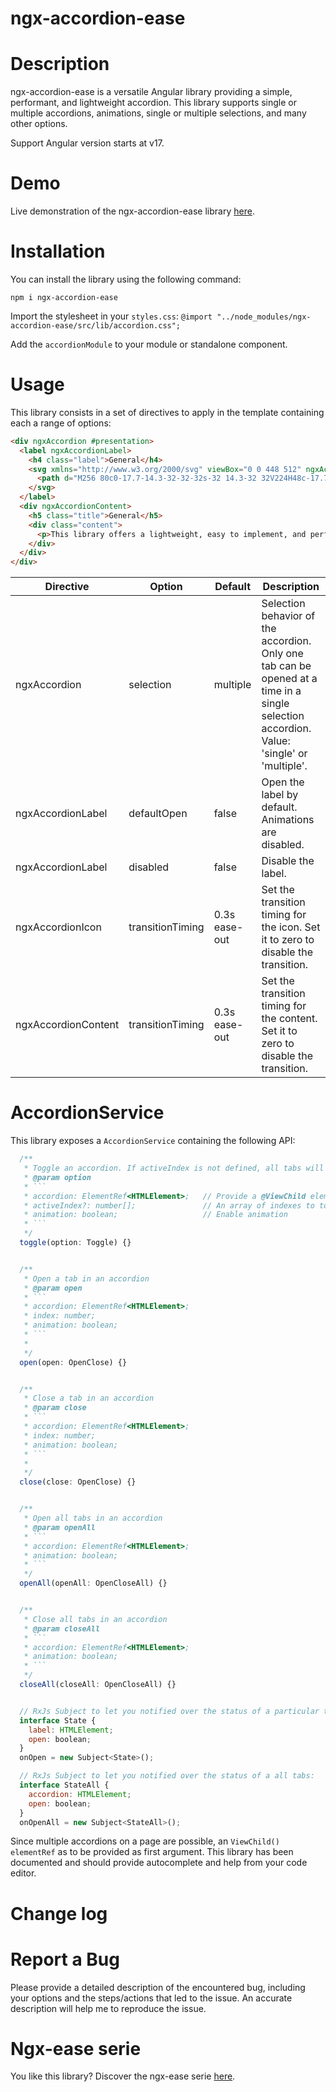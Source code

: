 # ngx-accordion-ease

# Description

ngx-accordion-ease is a versatile Angular library providing a simple, performant, and lightweight accordion. This library supports single or multiple accordions, animations, single or multiple selections, and many other options.

Support Angular version starts at v17.

# Demo

Live demonstration of the ngx-accordion-ease library [here](https://greenflag31.github.io/accordion-library/ngx-accordion-ease).

# Installation

You can install the library using the following command:

```
npm i ngx-accordion-ease
```

Import the stylesheet in your `styles.css`:
`@import "../node_modules/ngx-accordion-ease/src/lib/accordion.css";`

Add the `accordionModule` to your module or standalone component.

# Usage

This library consists in a set of directives to apply in the template containing each a range of options:

```html
<div ngxAccordion #presentation>
  <label ngxAccordionLabel>
    <h4 class="label">General</h4>
    <svg xmlns="http://www.w3.org/2000/svg" viewBox="0 0 448 512" ngxAccordionIcon>
      <path d="M256 80c0-17.7-14.3-32-32-32s-32 14.3-32 32V224H48c-17.7 0-32 14.3-32 32s14.3 32 32 32H192V432c0 17.7 14.3 32 32 32s32-14.3 32-32V288H400c17.7 0 32-14.3 32-32s-14.3-32-32-32H256V80z" />
    </svg>
  </label>
  <div ngxAccordionContent>
    <h5 class="title">General</h5>
    <div class="content">
      <p>This library offers a lightweight, easy to implement, and performant accordion. Implement an accordion in your application in no time!</p>
    </div>
  </div>
</div>
```

| Directive           | Option           | Default       | Description                                                                                                                               |
| ------------------- | ---------------- | ------------- | ----------------------------------------------------------------------------------------------------------------------------------------- |
| ngxAccordion        | selection        | multiple      | Selection behavior of the accordion. Only one tab can be opened at a time in a single selection accordion. Value: 'single' or 'multiple'. |
| ngxAccordionLabel   | defaultOpen      | false         | Open the label by default. Animations are disabled.                                                                                       |
| ngxAccordionLabel   | disabled         | false         | Disable the label.                                                                                                                        |
| ngxAccordionIcon    | transitionTiming | 0.3s ease-out | Set the transition timing for the icon. Set it to zero to disable the transition.                                                         |
| ngxAccordionContent | transitionTiming | 0.3s ease-out | Set the transition timing for the content. Set it to zero to disable the transition.                                                      |

# AccordionService

This library exposes a `AccordionService` containing the following API:

````javascript
  /**
   * Toggle an accordion. If activeIndex is not defined, all tabs will be toggled.
   * @param option
   * ```
   * accordion: ElementRef<HTMLElement>;   // Provide a @ViewChild elementRef
   * activeIndex?: number[];               // An array of indexes to toggle
   * animation: boolean;                   // Enable animation
   * ```
   */
  toggle(option: Toggle) {}


  /**
   * Open a tab in an accordion
   * @param open
   * ```
   * accordion: ElementRef<HTMLElement>;
   * index: number;
   * animation: boolean;
   * ```
   *
   */
  open(open: OpenClose) {}


  /**
   * Close a tab in an accordion
   * @param close
   * ```
   * accordion: ElementRef<HTMLElement>;
   * index: number;
   * animation: boolean;
   * ```
   *
   */
  close(close: OpenClose) {}


  /**
   * Open all tabs in an accordion
   * @param openAll
   * ```
   * accordion: ElementRef<HTMLElement>;
   * animation: boolean;
   * ```
   */
  openAll(openAll: OpenCloseAll) {}


  /**
   * Close all tabs in an accordion
   * @param closeAll
   * ```
   * accordion: ElementRef<HTMLElement>;
   * animation: boolean;
   * ```
   */
  closeAll(closeAll: OpenCloseAll) {}


  // RxJs Subject to let you notified over the status of a particular tab:
  interface State {
    label: HTMLElement;
    open: boolean;
  }
  onOpen = new Subject<State>();

  // RxJs Subject to let you notified over the status of a all tabs:
  interface StateAll {
    accordion: HTMLElement;
    open: boolean;
  }
  onOpenAll = new Subject<StateAll>();
````

Since multiple accordions on a page are possible, an `ViewChild() elementRef` as to be provided as first argument. This library has been documented and should provide autocomplete and help from your code editor.

# Change log

# Report a Bug

Please provide a detailed description of the encountered bug, including your options and the steps/actions that led to the issue. An accurate description will help me to reproduce the issue.

# Ngx-ease serie

You like this library? Discover the ngx-ease serie [here](https://www.npmjs.com/~greenflag31).
